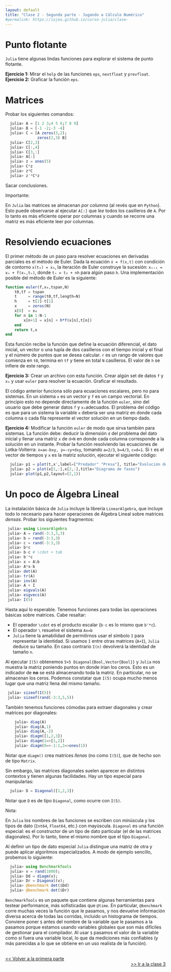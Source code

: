 ```yaml
---
layout: default
title: "Clase 2 - Segunda parte - Jugando a Cálculo Numérico"
#permalink: https://iojea.github.io/curso-julia/clase-
---
```


# Punto flotante

`Julia` tiene algunas lindas funciones para explorar el sistema de punto flotante. 

**Ejercicio 1:** Mirar el `help` de las funciones `eps`, `nextfloat` y `prevfloat`. 
**Ejercicio 2:** Graficar la función `eps`.

# Matrices
Probar los siguientes comandos:

```julia
  julia> A = [1 2 3;4 5 6;7 8 9]
  julia> B = [-1 -2;-3 -4]
  julia> C = [A zeros(3,2);
              zeros(2,3) B]
  julia> C[2,3]
  julia> C[:,4]
  julia> C[3,:]
  julia> A[:]
  julia> z = ones(5)
  julia> C*z
  julia> z*C
  julia> z'*C*z
```

Sacar conclusiones. 

<div class="importantbox">
<span class="importantit">Importante:</span>

En `Julia` las matrices se almacenan _por columna_ (al revés que en `Python`). Esto puede observarse al ejecutar `A[:]` que _lee_ todos los casilleros de `A`. Por lo tanto es más eficiente operar por columnas y cuando se recorre una matriz es más eficiente leer por columnas.
</div>


# Resolviendo ecuaciones

El primer método de un paso para resolver ecuaciones en derivadas parciales es el método de Euler. Dada la ecuación `ẋ = f(x,t)` con condición de contorno `x(t₀) = x₀`, la iteración de Euler construye la sucesión: `xₙ₊₁ = xₙ + f(xₙ,tₙ)`, donde `tₙ = t₀ + nh` para algún paso `h`. 
Una implementación posible del método de Euler es la siguiente: 

```julia
function euler(f,x₀,tspan,N)
    t0,tf = tspan
    t     = range(t0,tf,length=N)
    h     = t[2]-t[1]
    x     = zeros(N)
    x[0]  = x₀
    for n in 1:N-1
        x[n+1] = x[n] + h*f(x[n],t[n])
    end
    return t,x
end
```

Esta función recibe la función que define la ecuación diferencial, el dato inicial, un vector o una tupla de dos casilleros con el tiempo inicial  y el final y el número de puntos que se desea calcular. `r` es un rango de valores que comienza en `t0`, termina en `tf` y tiene en total `N` casilleros. El valor de `h` se infiere de este rango. 

**Ejercicio 3:** Crear un archivo con esta función. Crear algún set de datos `f` y `x₀` y usar `euler` para resolver la ecuación. Graficar el resultado.

El código anterior funciona sólo para ecuaciones escalares, pero no para sistemas. En un sistema `x` es un vector y `f` es un campo vectorial. En principio esto no depende directamente de la función `euler`, sino del usuario que debe generar datos `f` y `x₀`adecuados. El problema del código es que para un sistema la variable `x` debería ser una matriz en donde cada columna o cada fila represente el vector solución en un tiempo dado. 

**Ejercicio 4:** Modificar la función `euler` de modo que sirva también para sistemas. La función debe: deducir la dimensión `d` del problema del dato inicial y llenar una matriz `x` de `d×N` en donde cada columna corresponde a la solución en un instante. Probar la función resolviendo las ecuaciones de Lotka-Volterra: `ẋ=ax-bxy, ẏ=-cy+dxy`, tomando `a=2/3`, `b=4/3`, `c=d=1`. Si `t` es el vector de tiempos y `x` es la matriz solución, ejecutar el siguiente código: 
```julia
  julia> p1 = plot(t,x',label=["Predador" "Presa"], title="Evolución de las poblaciones")
  julia> p2 = plot(x[1,:],x[2,:],title="Diagrama de fases")
  julia> plot(p1,p2,layout=(2,1))
```

# Un poco de Álgebra Lineal

La instalación básica de `Julia` incluye la librería `LinearAlgebra`, que incluye todo lo necesario para hacer operaciones de Álgebra Lineal sobre matrices _densas_. Probar los siguientes fragmentos: 

```julia
 julia> using LinearAlgebra
 julia> A = rand(-3:3,3,3)
 julia> b = rand(-3:3,3)
 julia> c = rand(-3:3,3)
 julia> b*c
 julia> b⋅c # \cdot + tab
 julia> b'*c
 julia> x = A\b
 julia> A*x-b
 julia> det(A)
 julia> tr(A)
 julia> inv(A)
 julia> A + I
 julia> eigvals(A)
 julia> eigvecs(A)
 julia> I(5)
```

Hasta aquí lo esperable. Tenemos funciones para todas las operaciones básicas sobre matrices. Cabe resaltar: 
+ El operador `\cdot` es el producto escalar (`b⋅c` es lo mismo que `b'*c`).
+ El operador `\` resuelve el sistema `Ax=b` 
+ `Julia` tiene la amabilidad de permitirnos usar el símbolo `I` para representar la identidad. Si usamos `I` entre otras matrices (`A+I`), `Julia` deduce su tamaño. En caso contrario `I(n)` devolverá la identidad de tamaño `n`.

Al ejecutar `I(5)` obtenemos `5×5 Diagonal{Bool,Vector{Bool}}` y `Julia` nos muestra la matriz poniendo puntos en donde irían los ceros. Esto es un indicador de **no** se está almacenando toda la matriz. En particular, no se almacenan los ceros. Podemos constatar que `I(5)` ocupa mucho menos lugar que una matriz llena del mismo tamaño.

```julia
 julia> sizeof(I(5))
 julia> sizeof(rand(-3:3,5,5))
```

También tenemos funciones cómodas para extraer diagonales y crear matrices por diagonales:

```julia
    julia> diag(A)
    julia> diag(A,1)
    julia> diag(A,-2)
    julia> diagm([1,2,3])
    julia> diagm(1=>[1,2])
    julia> diagm(0=>-1:1,2=>ones(1))
```

Notar que `diagm()` crea matrices _llenas_ (no como `I(5)`), que de hecho son de tipo `Matrix`. 

Sin embargo, las matrices diagonales suelen aparecer en distintos contextos y tienen algunas facilidades. Hay un tipo especial para manipularlas: 

```julia
  julia> D = Diagonal([1,2,3])
```

Notar que `D` es de tipo `Diagonal`, como ocurre con `I(5)`. 

<div class="notebox">
<span class="notetit">Nota: </span>

En <code>Julia</code> los nombres de las funciones se escriben con minúscula y los tipos de dato (<code>Int64</code>, <code>Float64</code>, etc.) con mayúscula. <code>Diagonal</code> es una función especial: es el constructor de un tipo de dato particular (el de las matrices diagonales). Por lo tanto, tiene el mismo nombre que el tipo <code>Diagonal</code>.
</div>

Al definir un tipo de dato especial `Julia` distingue una matriz de otra y puede aplicar algoritmos especializados. A modo de ejemplo sencillo, probemos lo siguiente: 

```julia
  julia> using BenchmarkTools
  julia> v = rand(1000);
  julia> Dd = diagm(v);
  julia> Dr = Diagonal(v);
  julia> @benchmark det($Dd)
  julia> @benchmark det($Dr)
```

`BenchmarkTools` es un paquete que contiene algunas herramientas para testear performance, más sofisticadas que `@time`. En particular, `@benchmark` corre muchas veces la función que le pasamos, y nos devuelve información diversa acerca de todas las corridas, incluido un histograma de tiempos. Conviene poner `$` antes del nombre de la variable que le pasamos a la pasamos porque estamos usando variables globales que son más difíciles de gestionar para el compilador. Al usar `$` pasamos el valor de la variable como si fuera una variable local, lo que da mediciones más confiables (y más parecidas a lo que se obtiene en un uso realista de la función).

<br>
 <div style="text-align: left">
<a href="https://iojea.github.io/curso-julia/clase-2/clase-2-1"> << Volver a la primera parte</a> 
</div> <div style="text-align: right">
<a href="https://iojea.github.io/curso-julia/clase-3/clase-3-1"> >> Ir a la clase 3</a> 
</div>
